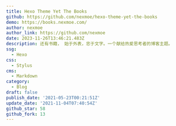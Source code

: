 ```yaml
---
title: Hexo Theme Yet The Books
github: https://github.com/nexmoe/hexo-theme-yet-the-books
demo: https://books.nexmoe.com/
author: nexmoe
author_link: https://github.com/nexmoe
date: 2023-11-26T13:46:21.483Z
description: 还有书籍， 始于外表，忠于文字。一个献给热爱思考者的博客主题。
ssg:
  - Hexo
css:
  - Stylus
cms:
  - Markdown
category:
  - Blog
draft: false
publish_date: '2021-05-23T00:21:51Z'
update_date: '2021-11-04T07:40:54Z'
github_star: 58
github_fork: 13
---
```

